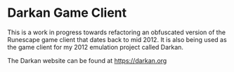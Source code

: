 # Darkan Game Client

This is a work in progress towards refactoring an obfuscated version of the Runescape game client that dates back to mid 2012. It is also being used as the game client for my 2012 emulation project called Darkan.

The Darkan website can be found at https://darkan.org
